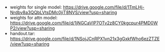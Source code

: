* weights for single model: https://drive.google.com/file/d/1TmLHj-Nrdbv8a3QQbLVtsDMc0jiT8NVS/view?usp=sharing
* weights for attn model: https://drive.google.com/file/d/1jNGCaVIP7OTv2z8CY0kgcpur4PMD0WP2/view?usp=sharing
* handout.tar: https://drive.google.com/file/d/1NSojJCnRPX1vn21x3gGxkfWho6ezZTZE/view?usp=sharing
